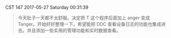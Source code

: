 CST 147 2017-05-27 Saturday 00:31:39
> 今天肚子一天都不太舒服。决定把 T 这个程序后面加上 anger 变成 Tanger。开始好好整理一下，希望能把 DDC 查看设备日志的功能也集成进去。并且添加一些实用的管理功能和实时数据查看。

